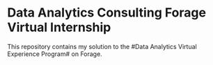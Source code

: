 # Data Analytics Consulting Forage Virtual Internship
This repository contains my solution to the #Data Analytics Virtual Experience Program# on Forage.
